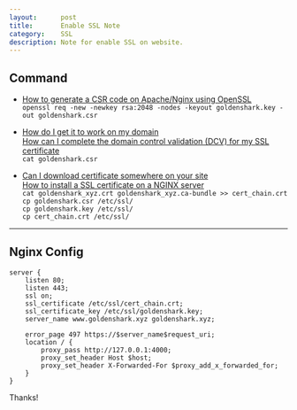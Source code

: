 ```yaml
---
layout:      post
title:       Enable SSL Note
category:    SSL
description: Note for enable SSL on website.
---
```


## Command ##

- [How to generate a CSR code on Apache/Nginx using OpenSSL](https://helpdesk.ssls.com/hc/en-us/articles/203427502-How-to-generate-a-CSR-code-on-Apache-Nginx-using-OpenSSL)  
`openssl req -new -newkey rsa:2048 -nodes -keyout goldenshark.key -out goldenshark.csr`

- [How do I get it to work on my domain](https://helpdesk.ssls.com/hc/en-us/articles/203536171-Okay-so-I-ordered-an-SSL-How-do-I-get-it-to-work-on-my-domain-)  
[How can I complete the domain control validation (DCV) for my SSL certificate](https://helpdesk.ssls.com/hc/en-us/articles/206957109-How-can-I-complete-the-domain-control-validation-DCV-for-my-SSL-certificate-)  
`cat goldenshark.csr`

- [Can I download certificate somewhere on your site](https://helpdesk.ssls.com/hc/en-us/articles/203199332-Can-I-download-certificate-somewhere-on-your-site-)  
[How to install a SSL certificate on a NGINX server](https://helpdesk.ssls.com/hc/en-us/articles/203427642-How-to-install-a-SSL-certificate-on-a-NGINX-server)  
`cat goldenshark_xyz.crt goldenshark_xyz.ca-bundle >> cert_chain.crt`  
`cp goldenshark.csr /etc/ssl/`  
`cp goldenshark.key /etc/ssl/`  
`cp cert_chain.crt /etc/ssl/`  

----------

## Nginx Config ##

```
server {
    listen 80;
    listen 443;
    ssl on;
    ssl_certificate /etc/ssl/cert_chain.crt;
    ssl_certificate_key /etc/ssl/goldenshark.key;
    server_name www.goldenshark.xyz goldenshark.xyz;

    error_page 497 https://$server_name$request_uri;
    location / {
        proxy_pass http://127.0.0.1:4000;
        proxy_set_header Host $host;
        proxy_set_header X-Forwarded-For $proxy_add_x_forwarded_for;
    }
}
```

Thanks!  